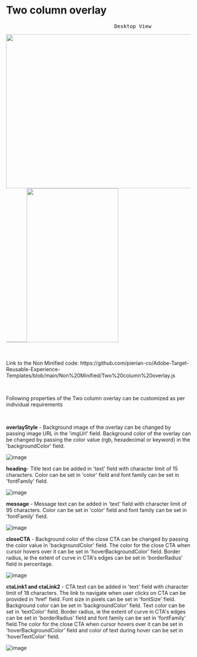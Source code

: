 # Two column overlay
<pre>                                   Desktop View                                                            Mobile View             </pre>
<img src="" width="700" height="420">..............<img src="" width="250" height="420">

<p>&nbsp;</p>
Link to the Non Minified code: https://github.com/pierian-co/Adobe-Target-Reusable-Experience-Templates/blob/main/Non%20Minified/Two%20column%20overlay.js
<p>&nbsp;</p>

Following properties of the Two column overlay can be customized as per individual requirements

<p>&nbsp;</p>

**overlayStyle** - Background image of the overlay can be changed by passing image URL in the 'imgUrl' field. Background color of the overlay can be changed by passing the color value (rgb, hexadecimal or keyword) in the 'backgroundColor' field.

![image](https://user-images.githubusercontent.com/101316657/165915798-358673bc-195d-4b36-9973-5c02bdd1a812.png)


**heading**- Title text can be added in 'text' field with character limit of 15 characters. Color can be set in 'color' field and font family can be set in 'fontFamily' field.

![image](https://user-images.githubusercontent.com/101316657/171560802-52537bb8-9897-4762-bef5-afdc07c286d4.png)


**message** - Message text can be added in 'text' field with character limit of 95 characters. Color can be set in 'color' field and font family can be set in 'fontFamily' field.

![image](https://user-images.githubusercontent.com/101316657/171560879-54f7529e-32fb-4689-ab1b-17513fd22833.png)


**closeCTA** - Background color of the close CTA can be changed by passing the color value in 'backgroundColor' field. The color for the close CTA when cursor hovers over it can be set in 'hoverBackgroundColor' field. Border radius, ie the extent of curve in CTA's edges can be set in 'borderRadius' field in percentage. 

![image](https://user-images.githubusercontent.com/101316657/171561244-26ac3865-313a-4e13-b014-82a10abe617d.png)


**ctaLink1 and ctaLink2** - CTA text can be added in 'text' field with character limit of 18 characters. The link to navigate when user clicks on CTA can be provided in 'href' field. Font size in pixels can be set in 'fontSize' field. Background color can be set in 'backgroundColor' field. Text color can be set in 'textColor' field. Border radius, ie the extent of curve in CTA's edges can be set in 'borderRadius' field and font family can be set in 'fontFamily' field.The color for the close CTA when cursor hovers over it can be set in 'hoverBackgroundColor' field and color of text during hover can be set in 'hoverTextColor' field.

![image](https://user-images.githubusercontent.com/101316657/171561746-2dbb3a72-c16b-47a9-ac7d-98c13a5e87cb.png)




